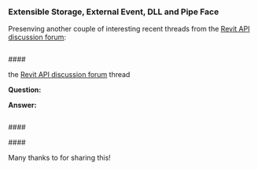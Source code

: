 <head>
<meta http-equiv="Content-Type" content="text/html; charset=utf-8">
<link rel="stylesheet" type="text/css" href="bc.css">
<script src="https://cdn.rawgit.com/google/code-prettify/master/loader/run_prettify.js" type="text/javascript"></script>
<script async src="https://platform.twitter.com/widgets.js" charset="utf-8"></script>
</head>

<!---


twitter:

 in the #RevitAPI @AutodeskForge @AutodeskRevit #bim #DynamoBim #ForgeDevCon 

&ndash; 
...

linkedin:


#bim #DynamoBim #ForgeDevCon #Revit #API #IFC #SDK #AI #VisualStudio #Autodesk #AEC #adsk

the [Revit API discussion forum](http://forums.autodesk.com/t5/revit-api-forum/bd-p/160) thread

<p style="font-size: 80%; font-style:italic"></p>

-->

### Extensible Storage, External Event, DLL and Pipe Face

Presenving another couple of interesting recent threads from
the [Revit API discussion forum](http://forums.autodesk.com/t5/revit-api-forum/bd-p/160):


<center>
<img src="img/" alt="" width="">
</center>

####<a name="2"></a> 

the [Revit API discussion forum](http://forums.autodesk.com/t5/revit-api-forum/bd-p/160) thread


**Question:** 

**Answer:** 

<pre class="code">
</pre>


####<a name="3"></a> 

####<a name="4"></a> 

Many thanks to  for sharing this!

